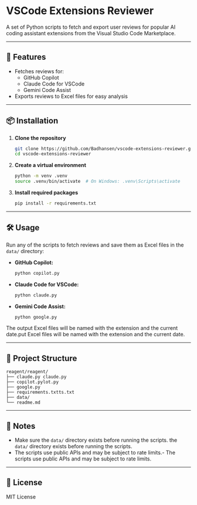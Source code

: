 # VSCode Extensions Reviewer

A set of Python scripts to fetch and export user reviews for popular AI coding assistant extensions from the Visual Studio Code Marketplace.

---

## 🚀 Features

-   Fetches reviews for:
    -   GitHub Copilot
    -   Claude Code for VSCode
    -   Gemini Code Assist
-   Exports reviews to Excel files for easy analysis

---

## 📦 Installation

1. **Clone the repository**

    ```bash
    git clone https://github.com/Badhansen/vscode-extensions-reviewer.git
    cd vscode-extensions-reviewer
    ```

2. **Create a virtual environment**

    ```bash
    python -m venv .venv
    source .venv/bin/activate  # On Windows: .venv\Scripts\activate
    ```

3. **Install required packages**

    ```bash
    pip install -r requirements.txt
    ```

---

## 🛠️ Usage

Run any of the scripts to fetch reviews and save them as Excel files in the `data/` directory:

-   **GitHub Copilot:**

    ```bash
    python copilot.py
    ```

-   **Claude Code for VSCode:**

    ```bash
    python claude.py
    ```

-   **Gemini Code Assist:**
    ```bash
    python google.py
    ```

The output Excel files will be named with the extension and the current date.put Excel files will be named with the extension and the current date.

---

## 📁 Project Structure

```
reagent/reagent/
├── claude.py claude.py
├── copilot.pylot.py
├── google.py
├── requirements.txtts.txt
├── data/
└── readme.md
```

---

## 📝 Notes

-   Make sure the `data/` directory exists before running the scripts. the `data/` directory exists before running the scripts.
-   The scripts use public APIs and may be subject to rate limits.- The scripts use public APIs and may be subject to rate limits.

---

## 📄 License

MIT License
